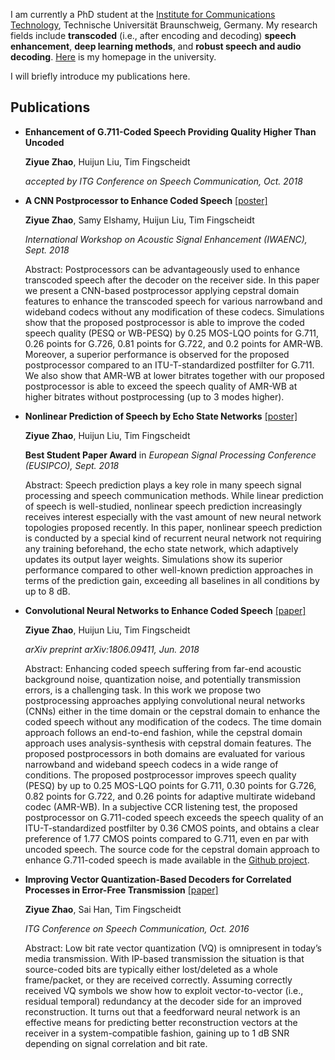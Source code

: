 

I am currently a PhD student at the [Institute for Communications Technology](https://www.ifn.ing.tu-bs.de/en/ifn/), Technische Universität Braunschweig, Germany. My research fields include **transcoded** (i.e., after encoding and decoding) **speech enhancement**, **deep learning methods**, and **robust speech and audio decoding**. [Here](https://www.ifn.ing.tu-bs.de/en/ifn/sp/zhao/) is my homepage in the university. 

I will briefly introduce my publications here. 

##  Publications
- **Enhancement of G.711-Coded Speech Providing Quality Higher Than Uncoded**

  **Ziyue Zhao**, Huijun Liu, Tim Fingscheidt
  
  _accepted by ITG Conference on Speech Communication, Oct. 2018_
  
- **A CNN Postprocessor to Enhance Coded Speech** [[poster]](https://www.researchgate.net/publication/327844569_A_CNN_Postprocessor_to_Enhance_Coded_Speech)

  **Ziyue Zhao**, Samy Elshamy, Huijun Liu, Tim Fingscheidt
  
  _International Workshop on Acoustic Signal Enhancement (IWAENC), Sept. 2018_
  
  Abstract: Postprocessors can be advantageously used to enhance transcoded speech after the decoder on the receiver side. In this paper we present a CNN-based postprocessor applying cepstral domain features to enhance the transcoded speech for various narrowband and wideband codecs without any modification of these codecs. Simulations show that the proposed postprocessor is able to improve the coded speech quality (PESQ or WB-PESQ) by 0.25 MOS-LQO points for G.711, 0.26 points for G.726, 0.81 points for G.722, and 0.2 points for AMR-WB. Moreover, a superior performance is observed for the proposed postprocessor compared to an ITU-T-standardized postfilter for G.711. We also show that AMR-WB at lower bitrates together with our proposed postprocessor is able to exceed the speech quality of AMR-WB at higher bitrates without postprocessing (up to 3 modes higher).

- **Nonlinear Prediction of Speech by Echo State Networks** [[poster]](https://www.researchgate.net/publication/327605657_Nonlinear_Prediction_of_Speech_by_Echo_State_Networks)

  **Ziyue Zhao**, Huijun Liu, Tim Fingscheidt

  **Best Student Paper Award** in _European Signal Processing Conference (EUSIPCO), Sept. 2018_
 
  Abstract: Speech prediction plays a key role in many speech signal processing and speech communication methods. While linear prediction of speech is well-studied, nonlinear speech prediction increasingly receives interest especially with the vast amount of new neural network topologies proposed recently. In this paper, nonlinear speech prediction is conducted by a special kind of recurrent neural network not requiring any training beforehand, the echo state network, which adaptively updates its output layer weights. Simulations show its superior performance compared to other well-known prediction approaches in terms of the prediction gain, exceeding all baselines in all conditions by up to 8 dB.
  
- **Convolutional Neural Networks to Enhance Coded Speech** [[paper]](https://arxiv.org/pdf/1806.09411.pdf)

  **Ziyue Zhao**, Huijun Liu, Tim Fingscheidt
  
  _arXiv preprint arXiv:1806.09411, Jun. 2018_
 
  Abstract: Enhancing coded speech suffering from far-end acoustic background noise, quantization noise, and potentially transmission errors, is a challenging task. In this work we propose two postprocessing approaches applying convolutional neural networks (CNNs) either in the time domain or the cepstral domain to enhance the coded speech without any modification of the codecs. The time domain approach follows an end-to-end fashion, while the cepstral domain approach uses analysis-synthesis with cepstral domain features. The proposed postprocessors in both domains are evaluated for various narrowband and wideband speech codecs in a wide range of conditions. The proposed postprocessor improves speech quality (PESQ) by up to 0.25 MOS-LQO points for G.711, 0.30 points for G.726, 0.82 points for G.722, and 0.26 points for adaptive multirate wideband codec (AMR-WB). In a subjective CCR listening test, the proposed postprocessor on G.711-coded speech exceeds the speech quality of an ITU-T-standardized postfilter by 0.36 CMOS points, and obtains a clear preference of 1.77 CMOS points compared to G.711, even en par with uncoded speech. The source code for the cepstral domain approach to enhance G.711-coded speech is made available in the [Github project](https://github.com/ifnspaml/Enhancement-Coded-Speech).
  
- **Improving Vector Quantization-Based Decoders for Correlated Processes in Error-Free Transmission** [[paper]](https://www.researchgate.net/profile/Ziyue_Zhao/publication/309321915_Improving_Vector_Quantization-Based_Decoders_for_Correlated_Processes_in_Error-Free_Transmission/links/5809eec908ae3a04d624f3aa.pdf)

  **Ziyue Zhao**, Sai Han, Tim Fingscheidt

  _ITG Conference on Speech Communication, Oct. 2016_

  Abstract: Low bit rate vector quantization (VQ) is omnipresent in today’s media transmission. With IP-based transmission the situation is that source-coded bits are typically either lost/deleted as a whole frame/packet, or they are received correctly. Assuming correctly received VQ symbols we show how to exploit vector-to-vector (i.e., residual temporal) redundancy at the decoder side for an improved reconstruction. It turns out that a feedforward neural network is an effective means for predicting better reconstruction vectors at the receiver in a system-compatible fashion, gaining up to 1 dB SNR depending on signal correlation and bit rate.



